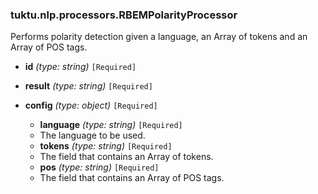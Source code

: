 ### tuktu.nlp.processors.RBEMPolarityProcessor
Performs polarity detection given a language, an Array of tokens and an Array of POS tags.

  * **id** *(type: string)* `[Required]`

  * **result** *(type: string)* `[Required]`

  * **config** *(type: object)* `[Required]`

    * **language** *(type: string)* `[Required]`
    - The language to be used.
 
    * **tokens** *(type: string)* `[Required]`
    - The field that contains an Array of tokens.
 
    * **pos** *(type: string)* `[Required]`
    - The field that contains an Array of POS tags.
 
